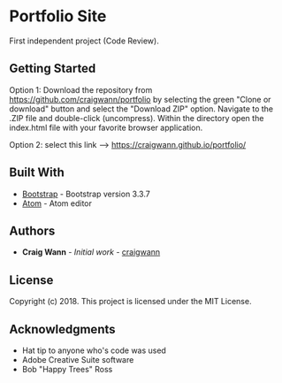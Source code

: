 # Portfolio Site

First independent project (Code Review).

## Getting Started

Option 1: Download the repository from https://github.com/craigwann/portfolio by selecting the green "Clone or download" button and select the "Download ZIP" option. Navigate to the .ZIP file and double-click (uncompress). Within the directory open the index.html file with your favorite browser application.

Option 2: select this link --> https://craigwann.github.io/portfolio/
## Built With

* [Bootstrap](https://getbootstrap.com/docs/3.3/) - Bootstrap version 3.3.7
* [Atom](https://atom.io/) - Atom editor


## Authors

* **Craig Wann** - *Initial work* - [craigwann](https://github.com/craigwann)


## License

Copyright (c) 2018. This project is licensed under the MIT License.

## Acknowledgments

* Hat tip to anyone who's code was used
* Adobe Creative Suite software
* Bob "Happy Trees" Ross
